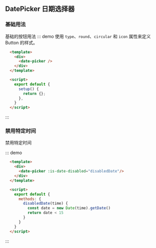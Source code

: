 ## DatePicker 日期选择器

### 基础用法
基础的按钮用法
::: demo 使用 `type`、`round`、`circular` 和 `icon` 属性来定义 Button 的样式。
```html
  <template>
    <div>
      <date-picker />
    </div>
  </template>

  <script>
    export default {
      setup() {
        return {};
      },
    }
  </script>
```
:::

### 禁用特定时间
禁用特定时间

::: demo
```html
  <template>
    <div>
      <date-picker :is-date-disabled="disabledDate"/>
    </div>
  </template>

  <script>
    export default {
      methods: {
        disabledDate(time) {
          const date = new Date(time).getDate()
          return date < 15
        }
      }
    }
  </script>
```
:::
